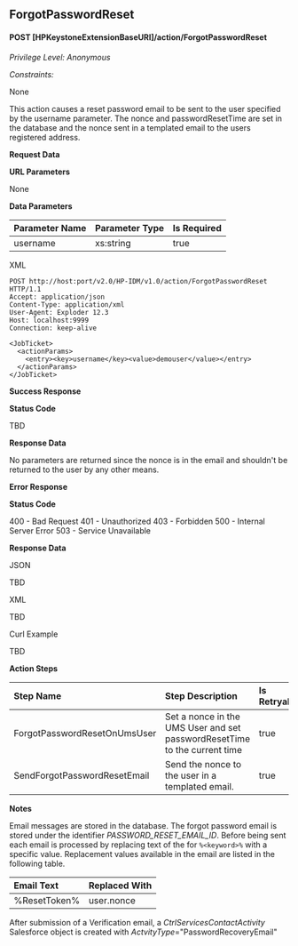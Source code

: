 ##  ForgotPasswordReset
#### POST [HPKeystoneExtensionBaseURI]/action/ForgotPasswordReset
*Privilege Level: Anonymous*  
 
*Constraints:*  

None

This action causes a reset password email to be sent to the user specified by the username parameter. The nonce and passwordResetTime are set in the database and the nonce sent in a templated email to the users registered address.


**Request Data**  

**URL Parameters**

None

**Data Parameters**

|Parameter Name|Parameter Type|Is Required|
|:-|:-|:-|
|username|xs:string|true|

XML

```
POST http://host:port/v2.0/HP-IDM/v1.0/action/ForgotPasswordReset HTTP/1.1
Accept: application/json
Content-Type: application/xml
User-Agent: Exploder 12.3
Host: localhost:9999
Connection: keep-alive

<JobTicket>
  <actionParams>
    <entry><key>username</key><value>demouser</value></entry>
  </actionParams>
</JobTicket>
```

**Success Response**

**Status Code**

TBD

**Response Data**

No parameters are returned since the nonce is in the email and shouldn't be returned to the user by any other means.

**Error Response**

**Status Code**

400 - Bad Request
401 - Unauthorized
403 - Forbidden
500 - Internal Server Error
503 - Service Unavailable

**Response Data**

JSON

TBD  

XML

TBD  

Curl Example

TBD 

**Action Steps**

|Step Name|Step Description|Is Retryable|
|:-|:-|:-|
|ForgotPasswordResetOnUmsUser|Set a nonce in the UMS User and set passwordResetTime to the current time|true|
|SendForgotPasswordResetEmail|Send the nonce to the user in a templated email.|true|

**Notes**

Email messages are stored in the database. The forgot password email is stored under the identifier _PASSWORD_RESET_EMAIL_ID_. Before being sent each email is processed by replacing text of the for ```%<keyword>%``` with a specific value. Replacement values available in the email are listed in the following table.

|Email Text|Replaced With|
|:-|:-|
|%ResetToken%|user.nonce|

After submission of a Verification email, a _CtrlServicesContactActivity_ Salesforce object is created with *ActvityType*="PasswordRecoveryEmail"
